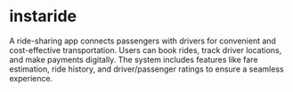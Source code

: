 # instaride
A ride-sharing app connects passengers with drivers for convenient and cost-effective  transportation. Users can book rides, track driver locations, and make payments digitally. The  system includes features like fare estimation, ride history, and driver/passenger ratings to ensure  a seamless experience. 
